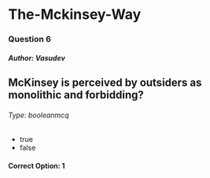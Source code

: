 
        
# The-Mckinsey-Way
        
### Question 6
        
##### Author: Vasudev
        
## McKinsey is perceived by outsiders as monolithic and forbidding?
        
###### Type: booleanmcq
        
- true
- false
#### Correct Option: 1